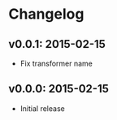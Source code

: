 # Changelog

## v0.0.1: 2015-02-15

- Fix transformer name

## v0.0.0: 2015-02-15

- Initial release
